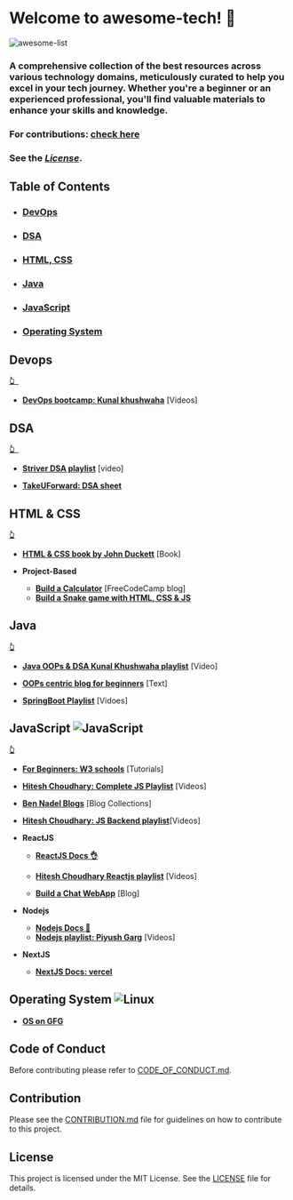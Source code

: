 # Welcome to awesome-tech! 🚀
<!--badges-->
![awesome-list](https://img.shields.io/badge/Awesome%20Lists-FC60A8.svg?style=for-the-badge&logo=Awesome-Lists&logoColor=white)
### A comprehensive collection of the best resources across various technology domains, meticulously curated to help you excel in your tech journey. Whether you're a beginner or an experienced professional, you'll find valuable materials to enhance your skills and knowledge.

### For contributions: [**check here**](#contribution)
### See the [*License*](#license).

## Table of Contents
- ### [DevOps](#devops-1)
- ### [DSA](#dsa-1)
- ### [HTML, CSS](#html--css)
- ### [Java](#java-1)
- ### [JavaScript](#javascript-1)
- ### [Operating System](#operating-system-1)


## Devops
**[`👆 `](#welcome-to-awesome-tech)**

* [**DevOps bootcamp: Kunal khushwaha**](https://www.youtube.com/playlist?list=PL9gnSGHSqcnoqBXdMwUTRod4Gi3eac2Ak) [Videos]

## DSA
**[`👆 `](#welcome-to-awesome-tech)**

* [**Striver DSA playlist**](https://www.youtube.com/watch?v=0bHoB32fuj0&list=PLgUwDviBIf0oF6QL8m22w1hIDC1vJ_BHz) [video]

* [**TakeUForward: DSA sheet**](https://www.takeuforward.org)

## HTML & CSS
**[`👆`](#welcome-to-awesome-tech)**
* [**HTML & CSS book by John Duckett**](https://wtf.tw/ref/duckett.pdf) [Book]

* **Project-Based**
    - [**Build a Calculator**](https://www.freecodecamp.org/news/how-to-build-an-html-calculator-app-from-scratch-using-javascript-4454b8714b98) [FreeCodeCamp blog]
    - [**Build a Snake game with HTML, CSS & JS**](https://www.freecodecamp.org/news/think-like-a-programmer-how-to-build-snake-using-only-javascript-html-and-css-7b1479c3339e/)

## Java

**[`👆`](#welcome-to-awesome-tech)**

* [**Java OOPs & DSA Kunal Khushwaha playlist**](https://youtu.be/rZ41y93P2Qo?si=4i-NOFjIQtVMN1JQ) [Video]

* [**OOPs centric blog for beginners**](https://medium.com/@sanjushaw/so-you-think-you-know-oops-8cc764d02e2a) [Text]

* [**SpringBoot Playlist**](https://www.youtube.com/@EngineeringDigest) [Vidoes]


## JavaScript ![JavaScript](https://img.shields.io/badge/JavaScript-F7DF1E.svg?style=for-the-badge&logo=JavaScript&logoColor=black)

**[`👆`](#welcome-to-awesome-tech)**

* [**For Beginners: W3 schools**](https://www.w3schools.com/js/default.asp) [Tutorials]

* [**Hitesh Choudhary: Complete JS Playlist**](https://youtu.be/Hr5iLG7sUa0?si=y-PR77GYhUML-qxj) [Videos]

* [**Ben Nadel Blogs**](https://www.bennadel.com/blog/complete-blog-entry-list.htm) [Blog Collections]


* [**Hitesh Choudhary: JS Backend playlist**](https://www.youtube.com/watch?v=EH3vGeqeIAo&list=PLu71SKxNbfoBGh_8p_NS-ZAh6v7HhYqHW)[Videos]

* **ReactJS**
    - [**ReactJS Docs 👌**](https://react.dev)
    - [**Hitesh Choudhary Reactjs playlist**](https://youtube.com/playlist?list=PLRAV69dS1uWQos1M1xP6LWN6C-lZvpkmq&si=E-2eF98Hc5-7FkTX) [Videos]

    - [**Build a Chat WebApp**](https://novu.co/blog/building-a-chat-app-with-socket-io-and-react/) [Blog]

* **Nodejs**
    - [**Nodejs Docs 🚀**](https://nodejs.org/docs/latest/api/)
    - [**Nodejs playlist: Piyush Garg**](https://www.youtube.com/@piyushgargdev) [Videos]

* **NextJS**
    - [**NextJS Docs: vercel**](https://nextjs.org/docs)


## Operating System ![Linux](https://img.shields.io/badge/Linux-FCC624.svg?style=for-the-badge&logo=Linux&logoColor=black)

* [**OS on GFG**](https://www.geeksforgeeks.org/operating-systems/)





## Code of Conduct
Before contributing please refer to [CODE_OF_CONDUCT.md](CODE_OF_CONDUCT.md).

## Contribution

Please see the [CONTRIBUTION.md](CONTRIBUTION.md) file for guidelines on how to contribute to this project.

## License

This project is licensed under the MIT License. See the [LICENSE](LICENSE) file for details.